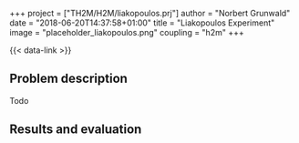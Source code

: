 +++
project = ["TH2M/H2M/liakopoulos.prj"]
author = "Norbert Grunwald"
date = "2018-06-20T14:37:58+01:00"
title = "Liakopoulos Experiment"
image = "placeholder_liakopoulos.png"
coupling = "h2m"
+++

{{< data-link >}}

## Problem description

Todo

## Results and evaluation

